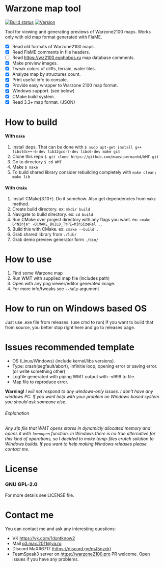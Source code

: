 # Warzone map tool

[![Build status](https://ci.appveyor.com/api/projects/status/d08cc775etwm94d0?svg=true)](https://ci.appveyor.com/project/maxsupermanhd/wmt)
[![Version](https://badge.fury.io/gh/maxsupermanhd%2FWMT.svg)](https://github.com/maxsupermanhd/WMT)

Tool for viewing and generating previews of Warzone2100 maps.
Works only with old map format generated with FlaME.

- [x] Read old formats of Warzone2100 maps.
- [x] Read FlaME comments in file headers.
- [ ] Read https://wz2100.euphobos.ru map database comments.
- [x] Make preview images.
- [x] Tweak colors of cliffs, terrain, water tiles.
- [x] Analyze map by structures count.
- [x] Print useful info to console.
- [x] Provide easy wrapper to Warzone 2100 map format.
- [x] Windows support. (see below)
- [x] CMake build system.
- [x] Read 3.3+ map format. (JSON)

# How to build

#### With `make`
1. Install deps.
 That can be done with `$ sudo apt-get install g++ libstdc++-6-dev lib32gcc-7-dev libc6-dev make git`
2. Clone this repo `$ git clone https://github.com/maxsupermanhd/WMT.git`
3. Go to directory `$ cd WMT`
4. Make `$ make`
5. To build shared library consider rebuilding completely with `make clean; make lib`

#### With `CMake`
1. Install CMake(3.10+). Do it somehow. Also get dependencies from `make` method.
2. Create build directory. ex: `mkdir build`
3. Navigate to build directory. ex: `cd build`
4. Run CMake over project directory with any flags you want. ex: `cmake -G"Ninja" -DCMAKE_BUILD_TYPE=MinSizeRel ..`
5. Build this with CMake. ex: `cmake --build .`
6. Grab shared library from `./lib/`
7. Grab demo preview generator form `./bin/`

# How to use

1. Find some Warzone map
2. Run WMT with supplied map file (includes path)
3. Open with any png viewer/editor generated image.
4. For more info/tweaks see `--help` argument

# How to run on Windows based OS

Just use .exe file from releases. (use cmd to run)
If you want to build that from source, you better stop right here and go to releases page.

# Issues recommended template

- OS (Linux/Windows) (include kernel/libs versions).
- Type: crash(segfault/abort), infinitie loop, opening error or saving error. (or write something other)
- Logfile generated with piping WMT output with -v999 to file.
- Map file to reproduce error.

**Warning!**
*I will not respond to any windows-only issues.*
*I don't have any windows PC. If you want help with your problem on Windows based system you should ask someone else.*

###### Explanation
*Any zip file that WMT opens stores in dynamicly allocated memory and opens it with `fmemopen` function.*
*In Windows there is no true alternative for this kind of operations, so I decided to make temp-files crutch solution to Windows builds.*
*If you want to help making Windows releases please contact me.*

# License
### GNU GPL-2.0
For more details see LICENSE file.

# Contact me

You can contact me and ask any interesting questions:
 - VK https://vk.com/1dontknow2
 - Mail q3.max.2011@ya.ru
 - Discord MaX#6717 (https://discord.gg/mJ5qzck)
 - TeamSpeak3 server on https://warzone2100.pro
PR welcome. Open issues if you have any problems.
